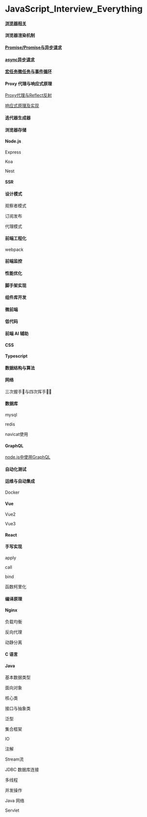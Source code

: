 # JavaScript_Interview_Everything
#### [浏览器相关](https://github.com/fltenwall/JavaScript_Interview_Question/blob/main/notes/浏览器相关.md)

#### 浏览器渲染机制
#### [Promise/Promise与异步请求](https://github.com/fltenwall/JavaScript_Interview_Question/blob/main/notes/Promise与异步请求.md)

#### [async异步请求](https://github.com/fltenwall/JavaScript_Interview_Question/blob/main/notes/async异步请求.md)

#### [宏任务微任务与事件循环](https://github.com/fltenwall/JavaScript_Interview_Question/blob/main/notes/宏任务微任务与事件循环.md)

#### Proxy 代理与响应式原理

[Proxy代理与Reflect反射](https://github.com/fltenwall/JavaScript_Interview_Question/blob/main/notes/Proxy代理与Reflect反射.md)

[响应式原理及实现](https://github.com/fltenwall/JavaScript_Interview_Question/blob/main/notes/响应式原理及实现.md)


#### 迭代器生成器

#### 浏览器存储

#### Node.js

Express

Koa

Nest

#### SSR

#### 设计模式

观察者模式

订阅发布

代理模式

#### 前端工程化

webpack

#### 前端监控

#### 性能优化

#### 脚手架实现


#### 组件库开发

#### 微前端

#### 低代码

#### 前端 AI 辅助

#### CSS

#### Typescript

#### 数据结构与算法

#### 网络

三次握手🤝与四次挥手👋🏻

#### 数据库

mysql

redis

navicat使用

#### GraphQL

[node.js中使用GraphQL](ttps://github.com/fltenwall/JavaScript_Interview_Question/blob/main/notes/GraphQL.md)

#### 自动化测试

#### 运维与自动集成

Docker

#### Vue

Vue2

Vue3

#### React

#### 手写实现

apply

call

bind

函数柯里化


#### 编译原理


#### Nginx

负载均衡

反向代理

动静分离

#### C 语言

#### Java

基本数据类型

面向对象

核心类

接口与抽象类

泛型

集合框架

IO

注解

Stream流

JDBC 数据库连接

多线程

并发操作

Java 网络

Servlet

